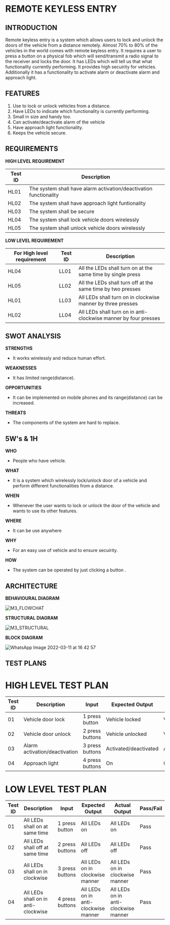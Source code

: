 **REMOTE KEYLESS ENTRY** 
====================

**INTRODUCTION**
--
Remote keyless entry is a system which allows users to lock and unlock the doors of the vehicle from a distance remotely. Almost 70% to 80% of the vehicles in the world comes with remote keyless entry. It requires a user to press a button on a physical fob which will send/transmit a radio signal to the receiver and locks the door. It has LEDs which will tell us that what functionality currently performing. It provides high secuirity for vehicles. Additionally it has a functionality to activate alarm or deactivate alarm and approach light.  

**FEATURES**
--

1) Use to lock or unlock vehicles from  a distance.
2) Have LEDs to indicate which functionality is currently performing.
3) Small in size and handy too.
4) Can activate/deactivate alarm of the vehicle
5) Have approach light functionality.
6) Keeps the vehicle secure.

**REQUIREMENTS**
--

**HIGH LEVEL REQUIREMENT**

|Test ID  |    Description  |  
-------------|-----------------------------------
|HL01     |    The system shall have alarm activation/deactivation functionality | 
|HL02     |    The system shall have approach light funtionality       |
|HL03     |    The system shall be secure   |
|HL04     |    The system shall lock vehicle doors wirelessly  |
|HL05     |    The system shall unlock vehicle doors wirelessly |

**LOW LEVEL REQUIREMENT**

|For High level requirement|Test ID| Description                                                     | 
---------------------------|-------|------------------------------------------------------------------
|HL04                      |LL01   | All the LEDs shall turn on at the same time by single press     |
|HL05                      |LL02   | All the LEDs shall turn off at the same time by two presses     |
|HL01                      |LL03   | All LEDs shall turn on in clockwise manner by three presses     |
|HL02                      |LL04   | All LEDs shall turn on in anti-clockwise manner by four presses |

**SWOT ANALYSIS**
--

__STRENGTHS__

- It works wirelessly and reduce human effort.

**WEAKNESSES**

- It has limited range(distance).  

**OPPORTUNITIES**

- It can be implemented on mobile phones and its range(distance) can be increased. 

**THREATS**

- The components of the system are hard to replace.

**5W's & 1H**
--

**WHO**

- People who have vehicle. 
 
**WHAT**
 
- It is a system which wirelessly lock/unlock door of a vehicle and perform different functionalities from a distance.
 
**WHEN**
 
- Whenever the user wants to lock or unlock the door of the vehicle and wants to use its other features.
 
 **WHERE**
 
 - It can be use anywhere

**WHY**

- For an easy use of vehicle and to ensure secuirity.

**HOW**

- The system can be operated by just clicking a button .

**ARCHITECTURE**
--
**BEHAVIOURAL DIAGRAM**

![M3_FLOWCHAT](https://user-images.githubusercontent.com/98827063/157807800-fe91f304-c0bd-4f5d-9d4f-80b07c78daee.jpg)



**STRUCTURAL DIAGRAM**

![M3_STRUCTURAL](https://user-images.githubusercontent.com/98827063/157811589-a95b4b59-e077-456e-8e43-3ef75b26a0c3.jpg)



**BLOCK DIAGRAM**

![WhatsApp Image 2022-03-11 at 16 42 57](https://user-images.githubusercontent.com/98827063/157934025-405fe9fc-67d3-4f5b-ae42-313ea34c263b.jpeg)



**TEST PLANS**
---

**HIGH LEVEL TEST PLAN**
======

|Test ID  |Description                        | Input             |Expected Output         |Actual Output          |Pass/Fail |
--------------------                          |---------------    |------------------      |---------------        |----------|-----------
|   01    | Vehicle door lock                 | 1 press button    | Vehicle locked         | Vehicle locked        | Pass     |
|   02    | Vehicle door unlock               | 2 press buttons   | Vehicle unlocked       | Vehicle unlocked      | Pass     |
|   03    | Alarm activation/deactivation     | 3 press buttons   | Activated/deactivated  | Activated/deactivated | Pass     |
|   04    | Approach light                    | 4 press buttons   | On                     | On                    | Pass     |


**LOW LEVEL TEST PLAN** 
====

|Test ID  |Description                                  | Input            |Expected Output                       |Actual Output                         |Pass/Fail |
--------------------                                    |---------------   |------------------                    |---------------                       |--------- |-
|   01    | All LEDs shall on at same time              | 1 press button   | All LEDs on                          | All LEDs on                          | Pass     |
|   02    | All LEDs shall off at same time             | 2 press buttons  | All LEDs off                         | All LEDs off                         | Pass     |
|   03    | All LEDs shall on in clockwise              | 3 press buttons  | All LEDs on in clockwise manner      | All LEDs on in clockwise manner      | Pass     |
|   04    | All LEDs shall on in anti-clockwise         | 4 press buttons  | All LEDs on in anti-clockwise manner | All LEDs on in anti-clockwise manner | Pass     |
